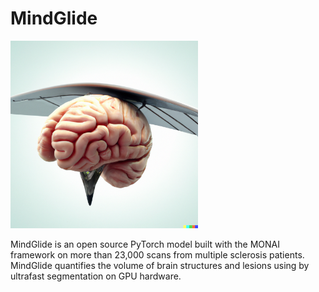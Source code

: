 # MindGlide

<img src="assets/mindGlide_logo.png" alt="MindGlide logo" width="300" height="300">

MindGlide is an open source PyTorch model built with the MONAI framework
on more than 23,000 scans from multiple sclerosis patients. MindGlide
quantifies the volume of brain structures and lesions using by ultrafast
segmentation on GPU hardware.
